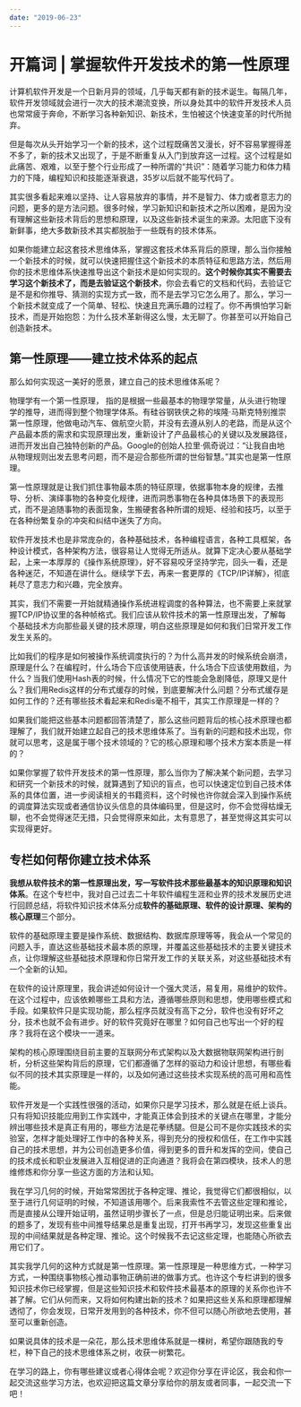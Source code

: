 ```yaml
---
date: "2019-06-23"
---  
```

      
# 开篇词 | 掌握软件开发技术的第一性原理
计算机软件开发是一个日新月异的领域，几乎每天都有新的技术诞生。每隔几年，软件开发领域就会进行一次大的技术潮流变换，所以身处其中的软件开发技术人员也常常疲于奔命，不断学习各种新知识、新技术，生怕被这个快速变革的时代所抛弃。

但是每次从头开始学习一个新的技术，这个过程既痛苦又漫长，好不容易掌握得差不多了，新的技术又出现了，于是不断重复从入门到放弃这一过程。这个过程是如此痛苦、艰难，以至于整个行业形成了一种所谓的“共识”：随着学习能力和体力精力的下降，编程知识和技能逐渐衰退，35岁以后就不能写代码了。

其实很多看起来难以坚持、让人容易放弃的事情，并不是智力、体力或者意志力的问题，更多的是方法问题。很多时候，学习新知识和新技术之所以困难，是因为没有理解这些新技术背后的思想和原理，以及这些新技术诞生的来源。太阳底下没有新鲜事，绝大多数新技术其实都脱胎于一些既有的技术体系。

如果你能建立起这套技术思维体系，掌握这套技术体系背后的原理，那么当你接触一个新技术的时候，就可以快速把握住这个新技术的本质特征和思路方法，然后用你的技术思维体系快速推导出这个新技术是如何实现的。**这个时候你其实不需要去学习这个新技术了，而是去验证这个新技术**，你会去看它的文档和代码，去验证它是不是和你推导、猜测的实现方式一致，而不是去学习它怎么用了。那么，学习一个新技术就变成了一个简单、轻松、快速且充满乐趣的过程了。你不再惧怕学习新技术，而是开始抱怨：为什么技术革新得这么慢，太无聊了。你甚至可以开始自己创造新技术。

<!-- [[[read_end]]] -->

## 第一性原理——建立技术体系的起点

那么如何实现这一美好的愿景，建立自己的技术思维体系呢？

物理学有一个第一性原理， 指的是根据一些最基本的物理学常量，从头进行物理学的推导，进而得到整个物理学体系。有硅谷钢铁侠之称的埃隆·马斯克特别推崇第一性原理，他做电动汽车、做航空火箭，并没有去遵从别人的老路，而是从这个产品最本质的需求和实现原理出发，重新设计了产品最核心的关键以及发展路径，进而开发出自己独特创新的产品。Google的创始人拉里·佩奇说过：“让我自由地从物理规则出发去思考问题，而不是迎合那些所谓的世俗智慧。”其实也是第一性原理。

第一性原理就是让我们抓住事物最本质的特征原理，依据事物本身的规律，去推导、分析、演绎事物的各种变化规律，进而洞悉事物在各种具体场景下的表现形式，而不是追随事物的表面现象，生搬硬套各种所谓的规矩、经验和技巧，以至于在各种纷繁复杂的冲突和纠结中迷失了方向。

软件开发技术也是非常庞杂的，各种基础技术，各种编程语言，各种工具框架，各种设计模式，各种架构方法，很容易让人觉得无所适从。就算下定决心要从基础学起，上来一本厚厚的《操作系统原理》，好不容易咬牙坚持学完，回头一看，还是各种迷茫，不知道在讲什么。继续学下去，再来一套更厚的《TCP/IP详解》，彻底耗尽了意志力和兴趣，完全放弃。

其实，我们不需要一开始就精通操作系统进程调度的各种算法，也不需要上来就掌握TCP/IP协议里的各种帧格式。我们应该从软件技术的第一性原理出发，了解每个基础技术方向那些最关键的技术原理，明白这些原理是如何和我们日常开发工作发生关系的。

比如我们的程序是如何被操作系统调度执行的？为什么高并发的时候系统会崩溃，原理是什么？在编程时，什么场合下应该使用链表，什么场合下应该使用数组，为什么？当我们使用Hash表的时候，什么情况下它的性能会急剧降低，原理又是什么？我们用Redis这样的分布式缓存的时候，到底要解决什么问题？分布式缓存是如何工作的？还有哪些技术看起来和Redis毫不相干，其实工作原理是一样的？

如果我们能把这些基本问题都回答清楚了，那么这些问题背后的核心技术原理也都理解了，我们就开始建立起自己的技术思维体系了。当有新的问题和技术出现，你就可以思考，这是属于哪个技术领域的？它的核心原理和哪个技术方案本质是一样的？

如果你掌握了软件开发技术的第一性原理，那么当你为了解决某个新问题，去学习和研究一个新技术的时候，就算遇到了知识的盲点，也可以快速定位到自己技术体系的具体位置，进一步阅读相关的书籍资料，这个时候也许你就会深入到操作系统的调度算法实现或者通信协议头信息的具体编码里，但是这时，你不会觉得枯燥无聊，也不会觉得迷茫无措，只会觉得原来如此，太有意思了，甚至觉得这其实可以实现得更好。

## 专栏如何帮你建立技术体系

**我想从软件技术的第一性原理出发，写一写软件技术那些最基本的知识原理和知识体系**。在这个专栏中，我对自己过去二十年软件编程生涯和业界的技术发展历史进行回顾总结，将软件知识技术体系分成**软件的基础原理、软件的设计原理、架构的核心原理**三个部分。

软件的基础原理主要是操作系统、数据结构、数据库原理等等，我会从一个常见的问题入手，直达这些基础技术最本质的原理，并覆盖这些基础技术的主要关键技术点，让你理解这些基础技术原理和你日常开发工作的关联关系，对这些基础技术有一个全新的认知。

在软件的设计原理里，我会讲述如何设计一个强大灵活，易复用，易维护的软件。在这个过程中，应该依赖哪些工具和方法，遵循哪些原则和思想，使用哪些模式和手段。如果软件只是实现功能，那么程序员就没有高下之分，软件也没有好坏之分，技术也就不会有进步。好的软件究竟好在哪里？如何自己也写出一个好的程序？我将在这个模块一一道来。

架构的核心原理围绕目前主要的互联网分布式架构以及大数据物联网架构进行剖析，分析这些架构背后的原理，它们都遵循了怎样的驱动力和设计思想，有哪些看似不同的技术其实原理是一样的，以及如何通过这些技术实现系统的高可用和高性能。

软件开发是一个实践性很强的活动，如果你只是学习技术，那么就是在纸上谈兵。只有将知识技能应用到工作实践中，才能真正体会到技术的关键点在哪里，才能分辨出哪些技术是真正有用的，哪些方法是花拳绣腿。但是公司不是你实践技术的实验室，怎样才能处理好工作中的各种关系，得到充分的授权和信任，在工作中实践自己的技术思想，并为公司创造更多价值，得到更多的晋升和发挥的空间，使自己的技术成长和职业发展进入互相促进的正向通道？我将会在第四模块，技术人的思维修炼和你分享一些这方面的方法和认知。

我在学习几何的时候，开始常常困扰于各种定理、推论，我觉得它们都很相似，以至于进行几何证明的时候，不知道该用哪个。后来我索性不去管这些定理和推论，而是直接从公理开始证明，虽然证明步骤长了一点，但是总归能证明出来。后来做的题多了，发现有些中间推导结果总是重复出现，打开书再学习，发现这些重复出现的中间结果就是各种定理、推论。这个时候我不去记这些定理，也能随心所欲去用它们了。

其实我学几何的这种方式就是第一性原理。第一性原理是一种思维方式，一种学习方式，一种围绕事物核心推动事物正确前进的做事方式。也许这个专栏讲到的很多知识技术你已经掌握，但是这些知识技术和软件技术最基本的原理的关系你也许不甚了解。它们从何而来，又将如何构建出新的技术？如果把这些关系和原理都理解透彻了，你会发现，日常开发用到的各种技术，你不但可以随心所欲地去使用，甚至可以重新创造。

如果说具体的技术是一朵花，那么技术思维体系就是一棵树，希望你跟随我的专栏，种下自己的技术思维体系之树，收获一树繁花。

在学习的路上，你有哪些建议或者心得体会呢？欢迎你分享在评论区，我会和你一起交流这些学习方法，也欢迎把这篇文章分享给你的朋友或者同事，一起交流一下吧！